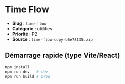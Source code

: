 # Time Flow

- **Slug** : `time-flow`
- **Catégorie** : utilities
- **Priorité** : P2
- **Source** : `time-flow-copy-b6e78135.zip`

## Démarrage rapide (type Vite/React)
```bash
npm install
npm run dev   # dev
npm run build # prod
```

